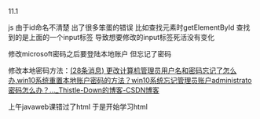 11.1

js 由于id命名不清楚   出了很多笨蛋的错误  比如查找元素时getElementById  查找到的是上面的一个input标签  导致想要修改的input标签死活没有变化



修改microsoft密码之后要登陆本地账户   但忘记了密码 

修改本地密码方法：[(28条消息) 更改计算机管理员用户名和密码忘记了怎么办,win10系统重置本地账户密码的方法？win10系统忘记管理员账户administrato密码怎么办？..._Thistle-Down的博客-CSDN博客](https://blog.csdn.net/weixin_36354131/article/details/117941162)



上午javaweb课错过了html  于是开始学习html
